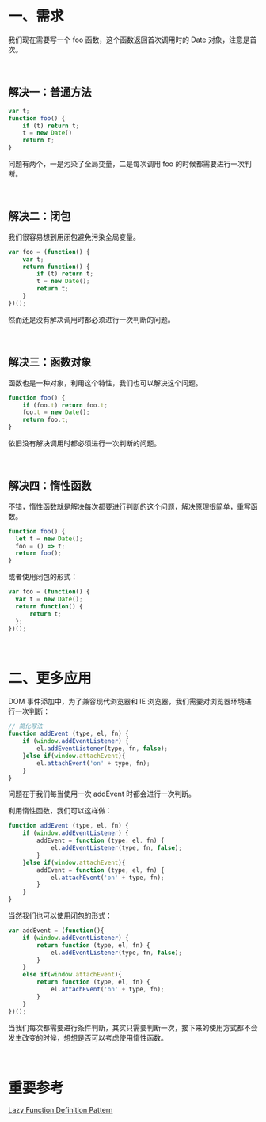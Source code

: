 
# 一、需求

我们现在需要写一个 foo 函数，这个函数返回首次调用时的 Date 对象，注意是首次。

<br>

## 解决一：普通方法

```js
var t;
function foo() {
    if (t) return t;
    t = new Date()
    return t;
}
```

问题有两个，一是污染了全局变量，二是每次调用 foo 的时候都需要进行一次判断。

<br>

## 解决二：闭包

我们很容易想到用闭包避免污染全局变量。

```js
var foo = (function() {
    var t;
    return function() {
        if (t) return t;
        t = new Date();
        return t;
    }
})();
```

然而还是没有解决调用时都必须进行一次判断的问题。

<br>

## 解决三：函数对象

函数也是一种对象，利用这个特性，我们也可以解决这个问题。

```js
function foo() {
    if (foo.t) return foo.t;
    foo.t = new Date();
    return foo.t;
}
```

依旧没有解决调用时都必须进行一次判断的问题。

<br>

## 解决四：惰性函数

不错，惰性函数就是解决每次都要进行判断的这个问题，解决原理很简单，重写函数。

```js
function foo() {
  let t = new Date();
  foo = () => t;
  return foo();
}
```
或者使用闭包的形式：
```js
var foo = (function() {
  var t = new Date();
  return function() {
      return t;
  };
})();
```
<br>

# 二、更多应用

DOM 事件添加中，为了兼容现代浏览器和 IE 浏览器，我们需要对浏览器环境进行一次判断：

```js
// 简化写法
function addEvent (type, el, fn) {
    if (window.addEventListener) {
        el.addEventListener(type, fn, false);
    }else if(window.attachEvent){
        el.attachEvent('on' + type, fn);
    }
}
```

问题在于我们每当使用一次 addEvent 时都会进行一次判断。

利用惰性函数，我们可以这样做：

```js
function addEvent (type, el, fn) {
    if (window.addEventListener) {
        addEvent = function (type, el, fn) {
            el.addEventListener(type, fn, false);
        }
    }else if(window.attachEvent){
        addEvent = function (type, el, fn) {
            el.attachEvent('on' + type, fn);
        }
    }
}
```

当然我们也可以使用闭包的形式：

```js
var addEvent = (function(){
    if (window.addEventListener) {
        return function (type, el, fn) {
            el.addEventListener(type, fn, false);
        }
    }
    else if(window.attachEvent){
        return function (type, el, fn) {
            el.attachEvent('on' + type, fn);
        }
    }
})();
```

当我们每次都需要进行条件判断，其实只需要判断一次，接下来的使用方式都不会发生改变的时候，想想是否可以考虑使用惰性函数。


<br>

# 重要参考

[Lazy Function Definition Pattern](http://peter.michaux.ca/articles/lazy-function-definition-pattern)
